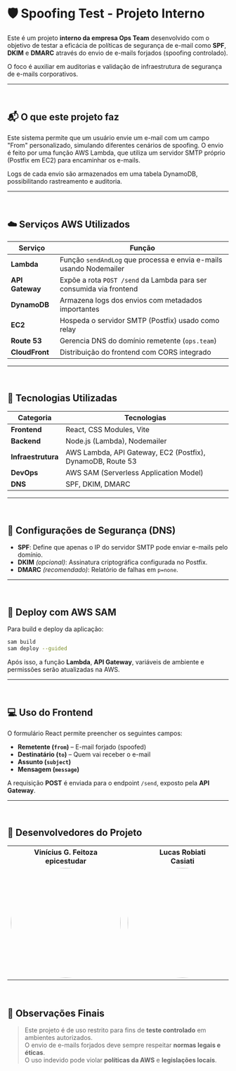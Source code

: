 # 🛡️ Spoofing Test - Projeto Interno

Este é um projeto **interno da empresa Ops Team** desenvolvido com o objetivo de testar a eficácia de políticas de segurança de e-mail como **SPF**, **DKIM** e **DMARC** através do envio de e-mails forjados (spoofing controlado).

O foco é auxiliar em auditorias e validação de infraestrutura de segurança de e-mails corporativos.

---

<br>

## 📬 O que este projeto faz

Este sistema permite que um usuário envie um e-mail com um campo "From" personalizado, simulando diferentes cenários de spoofing. O envio é feito por uma função AWS Lambda, que utiliza um servidor SMTP próprio (Postfix em EC2) para encaminhar os e-mails.

Logs de cada envio são armazenados em uma tabela DynamoDB, possibilitando rastreamento e auditoria.

---

<br>

## ☁️ Serviços AWS Utilizados

| Serviço         | Função                                                                 |
|-----------------|------------------------------------------------------------------------|
| **Lambda**      | Função `sendAndLog` que processa e envia e-mails usando Nodemailer     |
| **API Gateway** | Expõe a rota `POST /send` da Lambda para ser consumida via frontend    |
| **DynamoDB**    | Armazena logs dos envios com metadados importantes                     |
| **EC2**         | Hospeda o servidor SMTP (Postfix) usado como relay                     |
| **Route 53**    | Gerencia DNS do domínio remetente (`ops.team`)                         |
| **CloudFront**  | Distribuição do frontend com CORS integrado                            |

---

<br>

## 🧪 Tecnologias Utilizadas

| Categoria         | Tecnologias                            |
|-------------------|----------------------------------------|
| **Frontend**      | React, CSS Modules, Vite               |
| **Backend**       | Node.js (Lambda), Nodemailer           |
| **Infraestrutura**| AWS Lambda, API Gateway, EC2 (Postfix), DynamoDB, Route 53 |
| **DevOps**        | AWS SAM (Serverless Application Model) |
| **DNS**           | SPF, DKIM, DMARC                       |

---

<br>

## 🔐 Configurações de Segurança (DNS)

- **SPF**: Define que apenas o IP do servidor SMTP pode enviar e-mails pelo domínio.
- **DKIM** *(opcional)*: Assinatura criptográfica configurada no Postfix.
- **DMARC** *(recomendado)*: Relatório de falhas em `p=none`.




---

<br>

## 🚀 Deploy com AWS SAM

Para build e deploy da aplicação:

```bash
sam build
sam deploy --guided
```

Após isso, a função **Lambda**, **API Gateway**, variáveis de ambiente e permissões serão atualizadas na AWS.

---

<br>

## 💻 Uso do Frontend

O formulário React permite preencher os seguintes campos:

- **Remetente (`from`)** – E-mail forjado (spoofed)
- **Destinatário (`to`)** – Quem vai receber o e-mail
- **Assunto (`subject`)**
- **Mensagem (`message`)**

A requisição **POST** é enviada para o endpoint `/send`, exposto pela **API Gateway**.

---

<br>

## 🧠 Desenvolvedores do Projeto

<div align=center>
  <table style="width: 100%">
    <tbody>
      <tr align=center>
        <th><strong> Vinícius G. Feitoza </br> epicestudar </strong></th>
        <th><strong> Lucas Robiati </br> Casiati </strong></th>
      </tr>
      <tr align=center>
        <td>
          <a href="https://github.com/epicestudar">
            <img width="250" height="250" style="border-radius: 50%;" src="https://avatars.githubusercontent.com/epicestudar">
          </a>
        </td>
        <td>
          <a href="https://github.com/Casiati">
            <img width="250" height="250" style="border-radius: 50%;" src="https://avatars.githubusercontent.com/Casiati">
          </a>
        </td>
      </tr>
    </tbody>

  </table>
</div>

<br>


## 📝 Observações Finais

> Este projeto é de uso restrito para fins de **teste controlado** em ambientes autorizados.  
> O envio de e-mails forjados deve sempre respeitar **normas legais e éticas**.  
> O uso indevido pode violar **políticas da AWS** e **legislações locais**.

